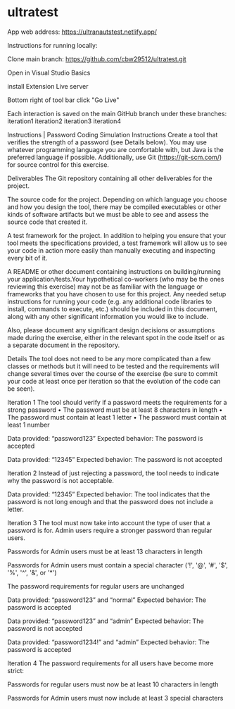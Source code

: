 # ultratest

App web address:
https://ultranautstest.netlify.app/

Instructions for running locally:

Clone main branch:
 https://github.com/cbw29512/ultratest.git

Open in Visual Studio Basics

install Extension Live server 

Bottom right of tool bar click "Go Live"


Each interaction is saved on the main GitHub branch under these branches:
iteration1
iteration2
iteration3
iteration4

Instructions | Password Coding Simulation
Instructions
Create a tool that verifies the strength of a password (see Details below).
You may use whatever programming language you are comfortable with, but Java is the
preferred language if possible. Additionally, use Git (https://git-scm.com/) for source control for this exercise.

Deliverables
The Git repository containing all other deliverables for the project.

The source code for the project. Depending on which language you choose and how you design the tool, there may be compiled executables or other kinds of software artifacts but we must be able to see and assess the source code that created it.

A test framework for the project. In addition to helping you ensure that your tool meets the specifications provided, a test framework will allow us to see your code in action more easily than manually executing and inspecting every bit of it.

A README or other document containing instructions on building/running your application/tests.Your hypothetical co-workers (who may be the ones reviewing this exercise) may not be as familiar with the language or frameworks that you have chosen to use for this project. Any needed setup instructions for running your code (e.g. any additional code libraries to install, commands to execute, etc.) should be included in this document, along with any other significant information you would like to include.

Also, please document any significant design decisions or assumptions made during the exercise, either in the relevant spot in the code itself or as a separate document in the repository.


Details
The tool does not need to be any more complicated than a few classes or methods but it will
need to be tested and the requirements will change several times over the course of the
exercise (be sure to commit your code at least once per iteration so that the evolution of the
code can be seen).

Iteration 1
The tool should verify if a password meets the requirements for a strong password
• The password must be at least 8 characters in length
• The password must contain at least 1 letter
• The password must contain at least 1 number

Data provided: “password123”
Expected behavior: The password is accepted

Data provided: “12345”
Expected behavior: The password is not accepted

Iteration 2
Instead of just rejecting a password, the tool needs to indicate why the password is not acceptable.

Data provided: “12345”
Expected behavior: The tool indicates that the password is not long enough and that the password does not include a letter.

Iteration 3
The tool must now take into account the type of user that a password is for. Admin users require a stronger password than regular users.

Passwords for Admin users must be at least 13 characters in length

Passwords for Admin users must contain a special character ('!', '@', '#', '$', '%', '^', '&', or '*')

The password requirements for regular users are unchanged

Data provided: “password123” and “normal”
Expected behavior: The password is accepted

Data provided: “password123” and “admin”
Expected behavior: The password is not accepted

Data provided: “password1234!” and “admin”
Expected behavior: The password is accepted

Iteration 4
The password requirements for all users have become more strict:

Passwords for regular users must now be at least 10 characters in length

Passwords for Admin users must now include at least 3 special characters
